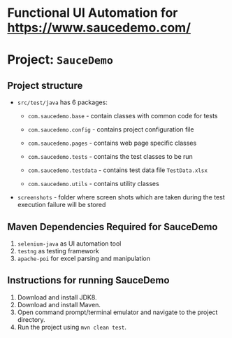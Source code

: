 # Functional UI Automation for https://www.saucedemo.com/

# Project: `SauceDemo`

## Project structure

- `src/test/java` has 6 packages:

    * `com.saucedemo.base` - contain classes with common code for tests

    * `com.saucedemo.config` - contains project configuration file

    * `com.saucedemo.pages` - contains web page specific classes

    * `com.saucedemo.tests` - contains the test classes to be run

    * `com.saucedemo.testdata` - contains test data file `TestData.xlsx`

    * `com.saucedemo.utils` - contains utility classes
- `screenshots` - folder where screen shots which are taken during the test execution failure will be stored
	
## Maven Dependencies Required for SauceDemo

1. `selenium-java` as UI automation tool
3. `testng` as testing framework
4. `apache-poi` for excel parsing and manipulation

## Instructions for running SauceDemo

1. Download and install JDK8.
2. Download and install Maven.
3. Open command prompt/terminal emulator and navigate to the project directory.
4. Run the project using `mvn clean test`.
